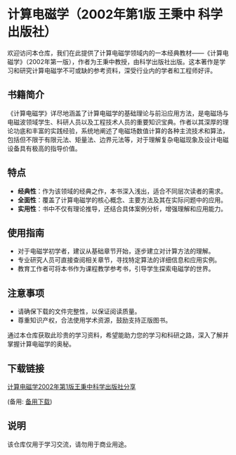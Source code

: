 # 计算电磁学（2002年第1版 王秉中 科学出版社）

欢迎访问本仓库，我们在此提供了计算电磁学领域内的一本经典教材——《计算电磁学》（2002年第一版），作者为王秉中教授，由科学出版社出版。这本著作是学习和研究计算电磁学不可或缺的参考资料，深受行业内的学者和工程师好评。

## 书籍简介

《计算电磁学》详尽地涵盖了计算电磁学的基础理论与前沿应用方法，是电磁场与电磁波领域学生、科研人员以及工程技术人员的重要知识宝典。作者以其深厚的理论功底和丰富的实践经验，系统地阐述了电磁场数值计算的各种主流技术和算法，包括但不限于有限元法、矩量法、边界元法等，对于理解复杂电磁现象及设计电磁设备具有极高的指导价值。

## 特点

- **经典性**：作为该领域的经典之作，本书深入浅出，适合不同层次读者的需求。
- **全面性**：覆盖了计算电磁学的核心概念、主要方法及其在实际问题中的应用。
- **实用性**：书中不仅有理论推导，还结合具体案例分析，增强理解和应用能力。

## 使用指南

- 对于电磁学初学者，建议从基础章节开始，逐步建立对计算方法的理解。
- 专业研究人员可直接查阅相关章节，寻找特定算法的详细信息和应用实例。
- 教育工作者可将本书作为课程教学参考书，引导学生探索电磁学的世界。

## 注意事项

- 请确保下载的文件完整性，以保证阅读质量。
- 尊重知识产权，合法使用学术资源，鼓励支持正版图书。

通过本仓库获取此珍贵的学习资料，希望能助力您的学习和科研之路，深入了解并掌握计算电磁学的奥秘。

## 下载链接
[计算电磁学2002年第1版王秉中科学出版社分享](https://pan.quark.cn/s/c3d2e7da2811) 

(备用: [备用下载](https://pan.baidu.com/s/16JPxvEbcuQfORg0WrZkRwg?pwd=1234))

## 说明

该仓库仅用于学习交流，请勿用于商业用途。
